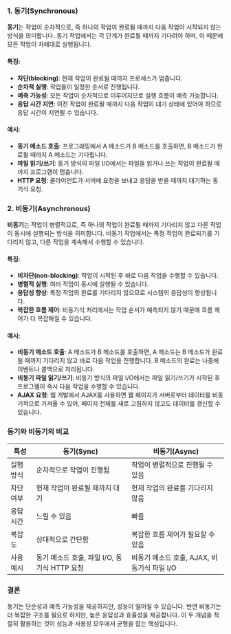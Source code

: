 ### 1. **동기(Synchronous)**
   
**동기**는 작업이 순차적으로, 즉 하나의 작업이 완료될 때까지 다음 작업이 시작되지 않는 방식을 의미합니다. 동기 작업에서는 각 단계가 완료될 때까지 기다려야 하며, 이 때문에 모든 작업이 차례대로 실행됩니다.

#### 특징:
- **차단(blocking)**: 현재 작업이 완료될 때까지 프로세스가 멈춥니다.
- **순차적 실행**: 작업들이 일정한 순서로 진행됩니다.
- **예측 가능성**: 모든 작업이 순차적으로 이루어지므로 실행 흐름이 예측 가능합니다.
- **응답 시간 지연**: 이전 작업이 완료될 때까지 다음 작업이 대기 상태에 있어야 하므로 응답 시간이 지연될 수 있습니다.

#### 예시:
- **동기 메소드 호출**: 프로그래밍에서 A 메소드가 B 메소드를 호출하면, B 메소드가 완료될 때까지 A 메소드는 기다립니다.
- **파일 읽기/쓰기**: 동기 방식의 파일 I/O에서는 파일을 읽거나 쓰는 작업이 완료될 때까지 프로그램이 멈춥니다.
- **HTTP 요청**: 클라이언트가 서버에 요청을 보내고 응답을 받을 때까지 대기하는 동기식 요청.

### 2. **비동기(Asynchronous)**
   
**비동기**는 작업이 병렬적으로, 즉 하나의 작업이 완료될 때까지 기다리지 않고 다른 작업이 동시에 실행되는 방식을 의미합니다. 비동기 작업에서는 특정 작업이 완료되기를 기다리지 않고, 다른 작업을 계속해서 수행할 수 있습니다.

#### 특징:
- **비차단(non-blocking)**: 작업이 시작된 후 바로 다음 작업을 수행할 수 있습니다.
- **병렬적 실행**: 여러 작업이 동시에 실행될 수 있습니다.
- **응답성 향상**: 특정 작업의 완료를 기다리지 않으므로 시스템의 응답성이 향상됩니다.
- **복잡한 흐름 제어**: 비동기식 처리에서는 작업 순서가 예측되지 않기 때문에 흐름 제어가 더 복잡해질 수 있습니다.

#### 예시:
- **비동기 메소드 호출**: A 메소드가 B 메소드를 호출하면, A 메소드는 B 메소드가 완료될 때까지 기다리지 않고 바로 다음 작업을 진행합니다. B 메소드의 완료는 나중에 이벤트나 콜백으로 처리됩니다.
- **비동기 파일 읽기/쓰기**: 비동기 방식의 파일 I/O에서는 파일 읽기/쓰기가 시작된 후 프로그램이 즉시 다음 작업을 수행할 수 있습니다.
- **AJAX 요청**: 웹 개발에서 AJAX를 사용하면 웹 페이지가 서버로부터 데이터를 비동기적으로 가져올 수 있어, 페이지 전체를 새로 고침하지 않고도 데이터를 갱신할 수 있습니다.

### 동기와 비동기의 비교

| 특성                   | 동기(Sync)                                       | 비동기(Async)                                   |
|------------------------|--------------------------------------------------|-------------------------------------------------|
| 실행 방식              | 순차적으로 작업이 진행됨                         | 작업이 병렬적으로 진행될 수 있음                |
| 차단 여부              | 현재 작업이 완료될 때까지 대기                   | 현재 작업의 완료를 기다리지 않음                 |
| 응답 시간              | 느릴 수 있음                                     | 빠름                                             |
| 복잡도                 | 상대적으로 간단함                                | 복잡한 흐름 제어가 필요할 수 있음               |
| 사용 예시              | 동기 메소드 호출, 파일 I/O, 동기식 HTTP 요청     | 비동기 메소드 호출, AJAX, 비동기식 파일 I/O      |

### 결론
동기는 단순성과 예측 가능성을 제공하지만, 성능이 떨어질 수 있습니다. 반면 비동기는 더 복잡한 구조를 필요로 하지만, 높은 응답성과 효율성을 제공합니다. 이 두 개념을 적절히 활용하는 것이 성능과 사용성 모두에서 균형을 잡는 핵심입니다.